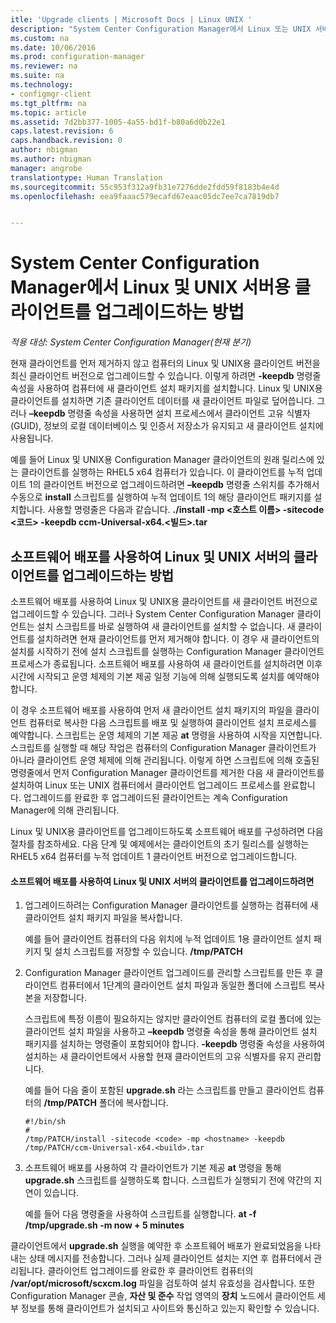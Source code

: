 ```yaml
---
itle: 'Upgrade clients | Microsoft Docs | Linux UNIX '
description: "System Center Configuration Manager에서 Linux 또는 UNIX 서버의 클라이언트 업그레이드"
ms.custom: na
ms.date: 10/06/2016
ms.prod: configuration-manager
ms.reviewer: na
ms.suite: na
ms.technology:
- configmgr-client
ms.tgt_pltfrm: na
ms.topic: article
ms.assetid: 7d2bb377-1005-4a55-bd1f-b80a6d0b22e1
caps.latest.revision: 6
caps.handback.revision: 0
author: nbigman
ms.author: nbigman
manager: angrobe
translationtype: Human Translation
ms.sourcegitcommit: 55c953f312a9fb31e7276dde2fdd59f8183b4e4d
ms.openlocfilehash: eea9faaac579ecafd67eaac05dc7ee7ca7819db7


---
```

# <a name="how-to-upgrade-clients-for-linux-and-unix-servers-in-system-center-configuration-manager"></a>System Center Configuration Manager에서 Linux 및 UNIX 서버용 클라이언트를 업그레이드하는 방법

*적용 대상: System Center Configuration Manager(현재 분기)*

현재 클라이언트를 먼저 제거하지 않고 컴퓨터의 Linux 및 UNIX용 클라이언트 버전을 최신 클라이언트 버전으로 업그레이드할 수 있습니다. 이렇게 하려면 **-keepdb** 명령줄 속성을 사용하여 컴퓨터에 새 클라이언트 설치 패키지를 설치합니다. Linux 및 UNIX용 클라이언트를 설치하면 기존 클라이언트 데이터를 새 클라이언트 파일로 덮어씁니다. 그러나 **–keepdb** 명령줄 속성을 사용하면 설치 프로세스에서 클라이언트 고유 식별자(GUID), 정보의 로컬 데이터베이스 및 인증서 저장소가 유지되고 새 클라이언트 설치에 사용됩니다.  

 예를 들어 Linux 및 UNIX용 Configuration Manager 클라이언트의 원래 릴리스에 있는 클라이언트를 실행하는 RHEL5 x64 컴퓨터가 있습니다. 이 클라이언트를 누적 업데이트 1의 클라이언트 버전으로 업그레이드하려면 **–keepdb** 명령줄 스위치를 추가해서 수동으로 **install** 스크립트를 실행하여 누적 업데이트 1의 해당 클라이언트 패키지를 설치합니다. 사용할 명령줄은 다음과 같습니다. **./install -mp <호스트 이름\> -sitecode <코드\> -keepdb ccm-Universal-x64.<빌드\>.tar**  

## <a name="how-to-use-a-software-deployment-to-upgrade-the-client-on-linux-and-unix-servers"></a>소프트웨어 배포를 사용하여 Linux 및 UNIX 서버의 클라이언트를 업그레이드하는 방법  
 소프트웨어 배포를 사용하여 Linux 및 UNIX용 클라이언트를 새 클라이언트 버전으로 업그레이드할 수 있습니다. 그러나 System Center Configuration Manager 클라이언트는 설치 스크립트를 바로 실행하여 새 클라이언트를 설치할 수 없습니다. 새 클라이언트를 설치하려면 현재 클라이언트를 먼저 제거해야 합니다. 이 경우 새 클라이언트의 설치를 시작하기 전에 설치 스크립트를 실행하는 Configuration Manager 클라이언트 프로세스가 종료됩니다. 소프트웨어 배포를 사용하여 새 클라이언트를 설치하려면 이후 시간에 시작되고 운영 체제의 기본 제공 일정 기능에 의해 실행되도록 설치를 예약해야 합니다.  

 이 경우 소프트웨어 배포를 사용하여 먼저 새 클라이언트 설치 패키지의 파일을 클라이언트 컴퓨터로 복사한 다음 스크립트를 배포 및 실행하여 클라이언트 설치 프로세스를 예약합니다. 스크립트는 운영 체제의 기본 제공 **at** 명령을 사용하여 시작을 지연합니다. 스크립트를 실행할 때 해당 작업은 컴퓨터의 Configuration Manager 클라이언트가 아니라 클라이언트 운영 체제에 의해 관리됩니다. 이렇게 하면 스크립트에 의해 호출된 명령줄에서 먼저 Configuration Manager 클라이언트를 제거한 다음 새 클라이언트를 설치하여 Linux 또는 UNIX 컴퓨터에서 클라이언트 업그레이드 프로세스를 완료합니다. 업그레이드를 완료한 후 업그레이드된 클라이언트는 계속 Configuration Manager에 의해 관리됩니다.  

 Linux 및 UNIX용 클라이언트를 업그레이드하도록 소프트웨어 배포를 구성하려면 다음 절차를 참조하세요. 다음 단계 및 예제에서는 클라이언트의 초기 릴리스를 실행하는 RHEL5 x64 컴퓨터를 누적 업데이트 1 클라이언트 버전으로 업그레이드합니다.  

#### <a name="to-use-a-software-deployment-to-upgrade-the-client-on-linux-and-unix-servers"></a>소프트웨어 배포를 사용하여 Linux 및 UNIX 서버의 클라이언트를 업그레이드하려면  

1.  업그레이드하려는 Configuration Manager 클라이언트를 실행하는 컴퓨터에 새 클라이언트 설치 패키지 파일을 복사합니다.  

     예를 들어 클라이언트 컴퓨터의 다음 위치에 누적 업데이트 1용 클라이언트 설치 패키지 및 설치 스크립트를 저장할 수 있습니다. **/tmp/PATCH**  

2.  Configuration Manager 클라이언트 업그레이드를 관리할 스크립트를 만든 후 클라이언트 컴퓨터에서 1단계의 클라이언트 설치 파일과 동일한 폴더에 스크립트 복사본을 저장합니다.  

     스크립트에 특정 이름이 필요하지는 않지만 클라이언트 컴퓨터의 로컬 폴더에 있는 클라이언트 설치 파일을 사용하고 **–keepdb** 명령줄 속성을 통해 클라이언트 설치 패키지를 설치하는 명령줄이 포함되어야 합니다. **-keepdb** 명령줄 속성을 사용하여 설치하는 새 클라이언트에서 사용할 현재 클라이언트의 고유 식별자를 유지 관리합니다.  

     예를 들어 다음 줄이 포함된 **upgrade.sh** 라는 스크립트를 만들고 클라이언트 컴퓨터의 **/tmp/PATCH** 폴더에 복사합니다.  

    ```  
    #!/bin/sh  
    #  
    /tmp/PATCH/install -sitecode <code> -mp <hostname> -keepdb /tmp/PATCH/ccm-Universal-x64.<build>.tar  

    ```  

3.  소프트웨어 배포를 사용하여 각 클라이언트가 기본 제공 **at** 명령을 통해 **upgrade.sh** 스크립트를 실행하도록 합니다. 스크립트가 실행되기 전에 약간의 지연이 있습니다.  

     예를 들어 다음 명령줄을 사용하여 스크립트를 실행합니다. **at -f /tmp/upgrade.sh -m now + 5 minutes**  

 클라이언트에서 **upgrade.sh** 실행을 예약한 후 소프트웨어 배포가 완료되었음을 나타내는 상태 메시지를 전송합니다. 그러나 실제 클라이언트 설치는 지연 후 컴퓨터에서 관리됩니다. 클라이언트 업그레이드를 완료한 후 클라이언트 컴퓨터의 **/var/opt/microsoft/scxcm.log** 파일을 검토하여 설치 유효성을 검사합니다. 또한 Configuration Manager 콘솔, **자산 및 준수** 작업 영역의 **장치** 노드에서 클라이언트 세부 정보를 통해 클라이언트가 설치되고 사이트와 통신하고 있는지 확인할 수 있습니다.  



<!--HONumber=Dec16_HO3-->


